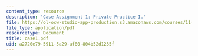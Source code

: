 ```yaml
---
content_type: resource
description: 'Case Assignment 1: Private Practice I.'
file: https://ol-ocw-studio-app-production.s3.amazonaws.com/courses/11-431j-real-estate-finance-and-investment-fall-2006/a2720e7959115a29af80804b52d1235f_case1.pdf
file_type: application/pdf
resourcetype: Document
title: case1.pdf
uid: a2720e79-5911-5a29-af80-804b52d1235f
---
```

